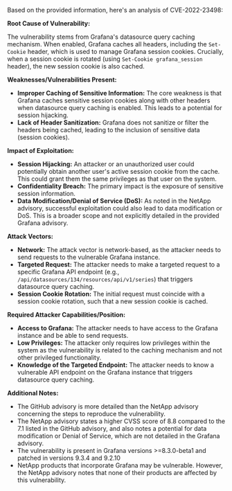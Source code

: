 Based on the provided information, here's an analysis of CVE-2022-23498:

**Root Cause of Vulnerability:**

The vulnerability stems from Grafana's datasource query caching mechanism. When enabled, Grafana caches all headers, including the `Set-Cookie` header, which is used to manage Grafana session cookies. Crucially, when a session cookie is rotated (using `Set-Cookie grafana_session` header), the new session cookie is also cached.

**Weaknesses/Vulnerabilities Present:**

-   **Improper Caching of Sensitive Information:** The core weakness is that Grafana caches sensitive session cookies along with other headers when datasource query caching is enabled. This leads to a potential for session hijacking.
-   **Lack of Header Sanitization:** Grafana does not sanitize or filter the headers being cached, leading to the inclusion of sensitive data (session cookies).

**Impact of Exploitation:**

-   **Session Hijacking:**  An attacker or an unauthorized user could potentially obtain another user's active session cookie from the cache. This could grant them the same privileges as that user on the system.
-   **Confidentiality Breach:** The primary impact is the exposure of sensitive session information.
-  **Data Modification/Denial of Service (DoS):** As noted in the NetApp advisory, successful exploitation could also lead to data modification or DoS. This is a broader scope and not explicitly detailed in the provided Grafana advisory.

**Attack Vectors:**

-   **Network:** The attack vector is network-based, as the attacker needs to send requests to the vulnerable Grafana instance.
-   **Targeted Request:** The attacker needs to make a targeted request to a specific Grafana API endpoint (e.g., `/api/datasources/134/resources/api/v1/series`) that triggers datasource query caching.
-  **Session Cookie Rotation:** The initial request must coincide with a session cookie rotation, such that a new session cookie is cached.

**Required Attacker Capabilities/Position:**

-   **Access to Grafana:** The attacker needs to have access to the Grafana instance and be able to send requests.
-   **Low Privileges:** The attacker only requires low privileges within the system as the vulnerability is related to the caching mechanism and not other privileged functionality.
-   **Knowledge of the Targeted Endpoint:** The attacker needs to know a vulnerable API endpoint on the Grafana instance that triggers datasource query caching.

**Additional Notes:**

*   The GitHub advisory is more detailed than the NetApp advisory concerning the steps to reproduce the vulnerability.
*   The NetApp advisory states a higher CVSS score of 8.8 compared to the 7.1 listed in the GitHub advisory, and also notes a potential for data modification or Denial of Service, which are not detailed in the Grafana advisory.
*   The vulnerability is present in Grafana versions >=8.3.0-beta1 and patched in versions 9.3.4 and 9.2.10
*   NetApp products that incorporate Grafana may be vulnerable. However, the NetApp advisory notes that none of their products are affected by this vulnerability.